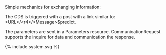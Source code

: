 Simple mechanics for exchanging information:

The CDS is triggered with a post with a link similar to: <URL\>/<r4\>/<Message\>$predict.

The parameters are sent in a Parameters resource.
CommunicationRequest supports the inquire for data and communication the response.


<div>
{% include system.svg %}
</div>
